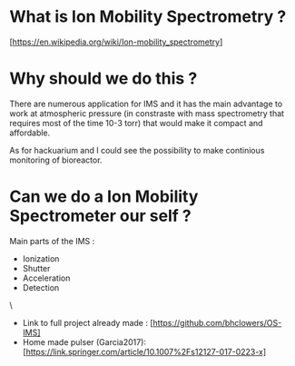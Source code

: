 # What is Ion Mobility Spectrometry ?

[https://en.wikipedia.org/wiki/Ion-mobility_spectrometry]



# Why should we do this ?

There are numerous application for IMS and it has the main advantage to work at atmospheric pressure (in constraste with mass spectrometry that requires most of the time 10-3 torr) that would make it compact and affordable.

As for hackuarium and I could see the possibility to make continious monitoring of bioreactor.

# Can we do a Ion Mobility Spectrometer our self ?

Main parts of the IMS :

- Ionization
- Shutter
- Acceleration
- Detection 

\\

- Link to full project already made : [https://github.com/bhclowers/OS-IMS]
- Home made pulser (Garcia2017): [https://link.springer.com/article/10.1007%2Fs12127-017-0223-x]
